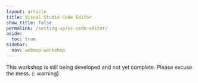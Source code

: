```yaml
---
layout: article
title: Visual Studio Code Editor
show_title: false
permalink: /setting-up/vs-code-editor/
aside:
  toc: true
sidebar:
  nav: webmap-workshop
---
```


This workshop is still being developed and not yet complete. Please excuse the mess.
{:.warning}
